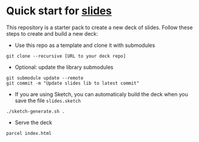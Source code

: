 # Quick start for [slides](https://github.com/tvogels/slides)

This repository is a starter pack to create a new deck of slides. Follow these steps to create and build a new deck:

- Use this repo as a template and clone it with submodules

```
git clone --recursive [URL to your deck repo]
```

- Optional: update the library submodules
```
git submodule update --remote
git commit -m "Update slides lib to latest commit"
```

- If you are using Sketch, you can automaticaly build the deck when you save the file `slides.sketch`

```
./sketch-generate.sh .
```

- Serve the deck

```
parcel index.html
```

